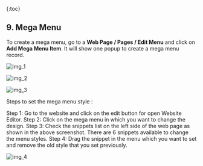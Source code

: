 {:toc}

## 9. Mega Menu
To create a mega menu, go to a **Web Page / Pages / Edit Menu** and click on **Add Mega Menu Item**. It will show one popup to create a mega menu record.


![img_1](section_9/images/1.png)

![img_2](section_9/images/2.png)

![img_3](section_9/images/3.png)

Steps to set the mega menu style :

Step 1: Go to the website and click on the edit button for open Website Editor.
Step 2: Click on the mega menu in which you want to change the design.
Step 3: Check the snippets list on the left side of the web page as shown in the above screenshot. There are 6 snippets available to change the menu styles.
Step 4: Drag the snippet in the menu which you want to set and remove the old style that you set previously.

![img_4](section_9/images/4.png)